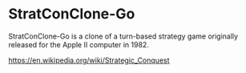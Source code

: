 
# StratConClone-Go

StratConClone-Go is a clone of a turn-based strategy game originally released for the Apple II computer in 1982.

https://en.wikipedia.org/wiki/Strategic_Conquest

